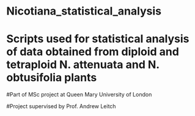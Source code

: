 # Nicotiana_statistical_analysis

# Scripts used for statistical analysis of data obtained from diploid and tetraploid N. attenuata and N. obtusifolia plants
#Part of MSc project at Queen Mary University of London

#Project supervised by Prof. Andrew Leitch
